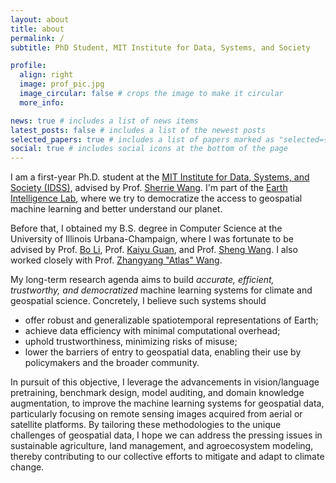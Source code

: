 ```yaml
---
layout: about
title: about
permalink: /
subtitle: PhD Student, MIT Institute for Data, Systems, and Society

profile:
  align: right
  image: prof_pic.jpg
  image_circular: false # crops the image to make it circular
  more_info:

news: true # includes a list of news items
latest_posts: false # includes a list of the newest posts
selected_papers: true # includes a list of papers marked as "selected={true}"
social: true # includes social icons at the bottom of the page
---
```


I am a first-year Ph.D. student at the [MIT Institute for Data, Systems, and Society (IDSS)](https://idss.mit.edu/), advised by Prof. [Sherrie Wang](https://sherriewang.github.io/). I'm part of the [Earth Intelligence Lab](https://sites.mit.edu/earthintelligence/), where we try to democratize the access to geospatial machine learning and better understand our planet.

Before that, I obtained my B.S. degree in Computer Science at the University of Illinois Urbana-Champaign, where I was fortunate to be advised by Prof. [Bo Li](https://aisecure.github.io/), Prof. [Kaiyu Guan](http://faculty.nres.illinois.edu/~kaiyuguan/), and Prof. [Sheng Wang](https://shengwang12.github.io/). I also worked closely with Prof. [Zhangyang "Atlas" Wang](https://vita-group.github.io/).

My long-term research agenda aims to build _accurate, efficient, trustworthy, and democratized_ machine learning systems for climate and geospatial science. Concretely, I believe such systems should

- offer robust and generalizable spatiotemporal representations of Earth;
- achieve data efficiency with minimal computational overhead;
- uphold trustworthiness, minimizing risks of misuse;
- lower the barriers of entry to geospatial data, enabling their use by policymakers and the broader community.

In pursuit of this objective, I leverage the advancements in vision/language pretraining, benchmark design, model auditing, and domain knowledge augmentation, to improve the machine learning systems for geospatial data, particularly focusing on remote sensing images acquired from aerial or satellite platforms. By tailoring these methodologies to the unique challenges of geospatial data, I hope we can address the pressing issues in sustainable agriculture, land management, and agroecosystem modeling, thereby contributing to our collective efforts to mitigate and adapt to climate change.
